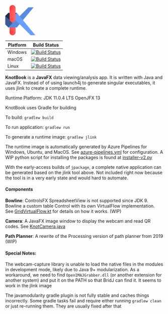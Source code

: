 ![KnotBook Icon](tools/assets/knot-small.png)

|Platform|Build Status|
|----|----|
|Windows|[![Build Status](https://dev.azure.com/yuliu2016/knotbook/_apis/build/status/yuliu2016.knotbook?branchName=master&jobName=Windows)](https://dev.azure.com/yuliu2016/knotbook/_build/latest?definitionId=1&branchName=master)|
|macOS|[![Build Status](https://dev.azure.com/yuliu2016/knotbook/_apis/build/status/yuliu2016.knotbook?branchName=master&jobName=macOS)](https://dev.azure.com/yuliu2016/knotbook/_build/latest?definitionId=1&branchName=master)|
|Linux|[![Build Status](https://dev.azure.com/yuliu2016/knotbook/_apis/build/status/yuliu2016.knotbook?branchName=master&jobName=Linux)](https://dev.azure.com/yuliu2016/knotbook/_build/latest?definitionId=1&branchName=master)|

**KnotBook** is a **JavaFX** data viewing/analysis app.
It is written with Java and JavaFX. Instead of of using
launch4j to generate singular executables, it uses jlink to create a complete runtime.

Runtime Platform:
JDK 11.0.4 LTS
OpenJFX 13

KnotBook uses Gradle for building

To build: `gradlew build`

To run application: `gradlew run`

To generate a runtime image: `gradlew jlink`

The runtime image is automatically generated by Azure Pipelines for Windows, Ubuntu,
and MacOS. See [azure-pipelines.yml](azure-pipelines.yml) for configuration. 
A WIP python script for installing
the packages is found at [installer-v2.py](tools/kbpy/scripts/installer-v2.py)

With the early-access builds of `jpackage`, a complete native application
can be generated based on the jlink tool above. Not included right now because 
the tool is in a very early state and would hard to automate.

#### Components

**Bowline**: 
ControlsFX SpreadsheetView is not supported since JDK 9.
Bowline a custom table Control with its own
VirtualFlow implementation. 
See [GridVirtualFlow.kt](modules/kb.core.bowline/src/main/kotlin/kb/core/bowline/GridVirtualFlow.kt)
for details on how it works. (WIP)

**Camera**:
A JavaFX image window to display the webcam and read QR codes. See
[KnotCamera.java](modules/kb.core.camera.fx/src/main/java/kb/core/camera/fx/KnotCamera.java)

**Path Planner**:
A rewrite of the Processing version of path planner from 2019 (WIP)

#### Special Notes: 
The webcam-capture library is unable to load the native files in the modules in development mode,
likely due to Java 9+ modularization. As a workaround, we need to find `OpenIMAJGrabber.dll`
(or another extension for another system) and put it on the PATH so that BridJ can find it.
It seems to work in the jlink image

The javamodularity gradle plugin is not fully stable and caches things incorrectly.
Some gradle tasks fail and require either running `gradlew clean` or just re-running them. 
They are usually fixed after that